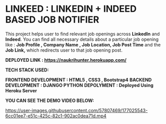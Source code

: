 # LINKEED : LINKEDIN + INDEED BASED JOB NOTIFIER
 
This project helps user to find relevant job openings across **LinkedIn** and **Indeed**. You can find all necessary details about a particular job opening like : **Job Profile , Company Name , Job Location, Job Post Time** and the **Job Link,** which redirects user to that job opening post.

**DEPLOYED LINK : https://naukrihunter.herokuapp.com/**


**TECH STACK USED:**

**FRONTEND DEVELOPMENT : HTML5 , CSS3 , Bootstrap4**
**BACKEND DEVELOPMENT : DJANGO PYTHON**
**DEPOLYMENT : Deployed Using Heroku Server**


**YOU CAN SEE THE DEMO VIDEO BELOW:**

https://user-images.githubusercontent.com/57807469/177025543-6cc01ee7-e51c-425c-82c1-902ac0dea71d.mp4

